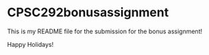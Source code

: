 # CPSC292bonusassignment

This is my README file for the submission for the bonus assignment!

Happy Holidays!